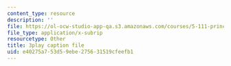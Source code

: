```yaml
---
content_type: resource
description: ''
file: https://ol-ocw-studio-app-qa.s3.amazonaws.com/courses/5-111-principles-of-chemical-science-fall-2008/e40275a753d59ebe275631519cfeefb1_MUUl2yd3C9s.srt
file_type: application/x-subrip
resourcetype: Other
title: 3play caption file
uid: e40275a7-53d5-9ebe-2756-31519cfeefb1
---
```

